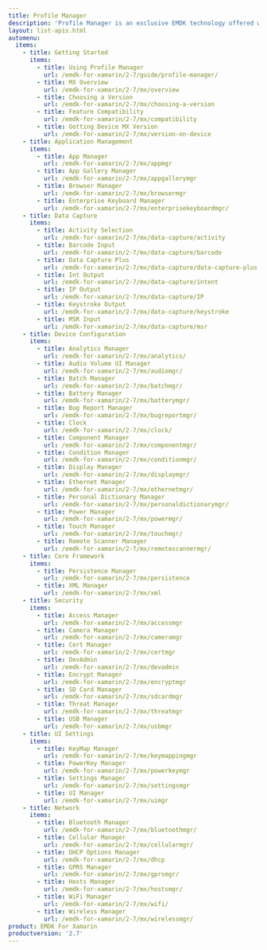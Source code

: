 ```yaml
---
title: Profile Manager
description: 'Profile Manager is an exclusive EMDK technology offered within your IDE, providing a GUI based development tool. This allows you to write fewer lines of code resulting in reduced development time, effort and errors.'
layout: list-apis.html
automenu:
  items:
    - title: Getting Started
      items:
        - title: Using Profile Manager
          url: /emdk-for-xamarin/2-7/guide/profile-manager/
        - title: MX Overview
          url: /emdk-for-xamarin/2-7/mx/overview
        - title: Choosing a Version
          url: /emdk-for-xamarin/2-7/mx/choosing-a-version
        - title: Feature Compatibility
          url: /emdk-for-xamarin/2-7/mx/compatibility
        - title: Getting Device MX Version
          url: /emdk-for-xamarin/2-7/mx/version-on-device
    - title: Application Management
      items:
        - title: App Manager
          url: /emdk-for-xamarin/2-7/mx/appmgr
        - title: App Gallery Manager
          url: /emdk-for-xamarin/2-7/mx/appgallerymgr
        - title: Browser Manager
          url: /emdk-for-xamarin/2-7/mx/browsermgr
        - title: Enterprise Keyboard Manager
          url: /emdk-for-xamarin/2-7/mx/enterprisekeyboardmgr/
    - title: Data Capture
      items:
        - title: Activity Selection
          url: /emdk-for-xamarin/2-7/mx/data-capture/activity
        - title: Barcode Input
          url: /emdk-for-xamarin/2-7/mx/data-capture/barcode
        - title: Data Capture Plus
          url: /emdk-for-xamarin/2-7/mx/data-capture/data-capture-plus
        - title: Int Output
          url: /emdk-for-xamarin/2-7/mx/data-capture/intent
        - title: IP Output
          url: /emdk-for-xamarin/2-7/mx/data-capture/IP
        - title: Keystroke Output
          url: /emdk-for-xamarin/2-7/mx/data-capture/keystroke
        - title: MSR Input
          url: /emdk-for-xamarin/2-7/mx/data-capture/msr
    - title: Device Configuration
      items:
        - title: Analytics Manager
          url: /emdk-for-xamarin/2-7/mx/analytics/
        - title: Audio Volume UI Manager
          url: /emdk-for-xamarin/2-7/mx/audiomgr/
        - title: Batch Manager
          url: /emdk-for-xamarin/2-7/mx/batchmgr/
        - title: Battery Manager
          url: /emdk-for-xamarin/2-7/mx/batterymgr/
        - title: Bug Report Manager
          url: /emdk-for-xamarin/2-7/mx/bugreportmgr/
        - title: Clock
          url: /emdk-for-xamarin/2-7/mx/clock/
        - title: Component Manager
          url: /emdk-for-xamarin/2-7/mx/componentmgr/
        - title: Condition Manager
          url: /emdk-for-xamarin/2-7/mx/conditionmgr/
        - title: Display Manager
          url: /emdk-for-xamarin/2-7/mx/displaymgr/
        - title: Ethernet Manager
          url: /emdk-for-xamarin/2-7/mx/ethernetmgr/
        - title: Personal Dictionary Manager
          url: /emdk-for-xamarin/2-7/mx/personaldictionarymgr/
        - title: Power Manager
          url: /emdk-for-xamarin/2-7/mx/powermgr/
        - title: Touch Manager
          url: /emdk-for-xamarin/2-7/mx/touchmgr/
        - title: Remote Scanner Manager
          url: /emdk-for-xamarin/2-7/mx/remotescannermgr/
    - title: Core Framework
      items:
        - title: Persistence Manager
          url: /emdk-for-xamarin/2-7/mx/persistence
        - title: XML Manager
          url: /emdk-for-xamarin/2-7/mx/xml
    - title: Security
      items:
        - title: Access Manager
          url: /emdk-for-xamarin/2-7/mx/accessmgr
        - title: Camera Manager
          url: /emdk-for-xamarin/2-7/mx/cameramgr
        - title: Cert Manager
          url: /emdk-for-xamarin/2-7/mx/certmgr
        - title: DevAdmin
          url: /emdk-for-xamarin/2-7/mx/devadmin
        - title: Encrypt Manager
          url: /emdk-for-xamarin/2-7/mx/encryptmgr
        - title: SD Card Manager
          url: /emdk-for-xamarin/2-7/mx/sdcardmgr
        - title: Threat Manager
          url: /emdk-for-xamarin/2-7/mx/threatmgr
        - title: USB Manager
          url: /emdk-for-xamarin/2-7/mx/usbmgr
    - title: UI Settings
      items:
        - title: KeyMap Manager
          url: /emdk-for-xamarin/2-7/mx/keymappingmgr
        - title: PowerKey Manager
          url: /emdk-for-xamarin/2-7/mx/powerkeymgr
        - title: Settings Manager
          url: /emdk-for-xamarin/2-7/mx/settingsmgr
        - title: UI Manager
          url: /emdk-for-xamarin/2-7/mx/uimgr
    - title: Network
      items:
        - title: Bluetooth Manager
          url: /emdk-for-xamarin/2-7/mx/bluetoothmgr/
        - title: Cellular Manager
          url: /emdk-for-xamarin/2-7/mx/cellularmgr/
        - title: DHCP Options Manager
          url: /emdk-for-xamarin/2-7/mx/dhcp
        - title: GPRS Manager
          url: /emdk-for-xamarin/2-7/mx/gprsmgr/
        - title: Hosts Manager
          url: /emdk-for-xamarin/2-7/mx/hostsmgr/
        - title: WiFi Manager
          url: /emdk-for-xamarin/2-7/mx/wifi/
        - title: Wireless Manager
          url: /emdk-for-xamarin/2-7/mx/wirelessmgr/
product: EMDK For Xamarin
productversion: '2.7'
---
```















